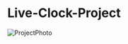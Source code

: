 # Live-Clock-Project
![ProjectPhoto](https://user-images.githubusercontent.com/62955191/204775953-91ea4552-e14b-41f2-a03e-0d113bd189be.PNG)
